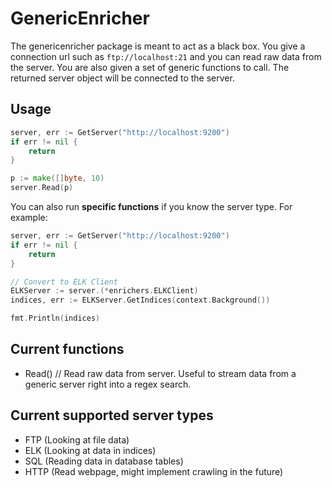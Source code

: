 # GenericEnricher

The genericenricher package is meant to act as a black box.
You give a connection url such as `ftp://localhost:21` and you can read raw data from the server.  You are also given a set of generic functions to call.  The returned server object will be connected to the server.

## Usage

```go
server, err := GetServer("http://localhost:9200")
if err != nil {
    return
}

p := make([]byte, 10)
server.Read(p)
```

You can also run **specific functions** if you know the server type.  For example:

```go
server, err := GetServer("http://localhost:9200")
if err != nil {
    return
}

// Convert to ELK Client
ELKServer := server.(*enrichers.ELKClient)
indices, err := ELKServer.GetIndices(context.Background())

fmt.Println(indices)
```

## Current functions

- Read() // Read raw data from server.  Useful to stream data from a generic server right into a regex search.

## Current supported server types

- FTP (Looking at file data)
- ELK (Looking at data in indices)
- SQL (Reading data in database tables)
- HTTP (Read webpage, might implement crawling in the future)

